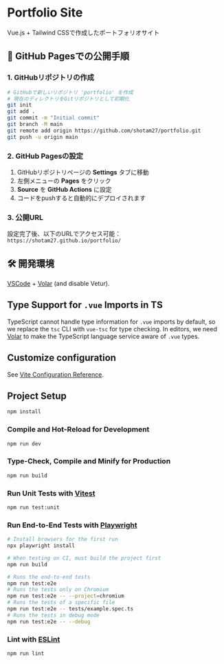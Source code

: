 # Portfolio Site

Vue.js + Tailwind CSSで作成したポートフォリオサイト

## 🚀 GitHub Pagesでの公開手順

### 1. GitHubリポジトリの作成
```bash
# GitHubで新しいリポジトリ 'portfolio' を作成
# 現在のディレクトリをGitリポジトリとして初期化
git init
git add .
git commit -m "Initial commit"
git branch -M main
git remote add origin https://github.com/shotam27/portfolio.git
git push -u origin main
```

### 2. GitHub Pagesの設定
1. GitHubリポジトリページの **Settings** タブに移動
2. 左側メニューの **Pages** をクリック
3. **Source** を **GitHub Actions** に設定
4. コードをpushすると自動的にデプロイされます

### 3. 公開URL
設定完了後、以下のURLでアクセス可能：
`https://shotam27.github.io/portfolio/`

## 🛠 開発環境

[VSCode](https://code.visualstudio.com/) + [Volar](https://marketplace.visualstudio.com/items?itemName=Vue.volar) (and disable Vetur).

## Type Support for `.vue` Imports in TS

TypeScript cannot handle type information for `.vue` imports by default, so we replace the `tsc` CLI with `vue-tsc` for type checking. In editors, we need [Volar](https://marketplace.visualstudio.com/items?itemName=Vue.volar) to make the TypeScript language service aware of `.vue` types.

## Customize configuration

See [Vite Configuration Reference](https://vite.dev/config/).

## Project Setup

```sh
npm install
```

### Compile and Hot-Reload for Development

```sh
npm run dev
```

### Type-Check, Compile and Minify for Production

```sh
npm run build
```

### Run Unit Tests with [Vitest](https://vitest.dev/)

```sh
npm run test:unit
```

### Run End-to-End Tests with [Playwright](https://playwright.dev)

```sh
# Install browsers for the first run
npx playwright install

# When testing on CI, must build the project first
npm run build

# Runs the end-to-end tests
npm run test:e2e
# Runs the tests only on Chromium
npm run test:e2e -- --project=chromium
# Runs the tests of a specific file
npm run test:e2e -- tests/example.spec.ts
# Runs the tests in debug mode
npm run test:e2e -- --debug
```

### Lint with [ESLint](https://eslint.org/)

```sh
npm run lint
```
